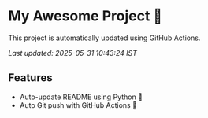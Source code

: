 # My Awesome Project 🚀

This project is automatically updated using GitHub Actions.

_Last updated: 2025-05-31 10:43:24 IST_

## Features
- Auto-update README using Python 🐍
- Auto Git push with GitHub Actions 🤖
